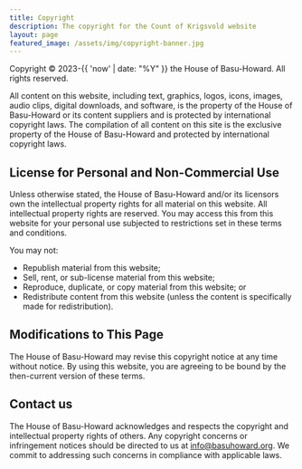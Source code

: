 ```yaml
---
title: Copyright
description: The copyright for the Count of Krigsvold website
layout: page
featured_image: /assets/img/copyright-banner.jpg
---
```


Copyright &copy; 2023-{{ 'now' | date: "%Y" }} the House of 
Basu-Howard.  All rights reserved.

All content on this website, including text, graphics,
logos, icons, images, audio clips, digital downloads, and software,
is the property of the House of Basu-Howard or its content suppliers
and is protected by international copyright laws. The compilation
of all content on this site is the exclusive property of the House
of Basu-Howard and protected by international copyright laws.

## License for Personal and Non-Commercial Use

Unless otherwise stated, the House of Basu-Howard and/or its licensors
own the intellectual property rights for all material on this website. 
All intellectual property rights are reserved. You
may access this from this website for your personal use
subjected to restrictions set in these terms and conditions.

You may not:

* Republish material from this website;
* Sell, rent, or sub-license material from this website;
* Reproduce, duplicate, or copy material from this website; or
* Redistribute content from this website (unless the 
  content is specifically made for redistribution).

## Modifications to This Page

The House of Basu-Howard may revise this copyright notice at any
time without notice. By using this website, you are agreeing to be
bound by the then-current version of these terms.

## Contact us

The House of Basu-Howard acknowledges and respects the copyright
and intellectual property rights of others. Any copyright concerns
or infringement notices should be directed to us at info@basuhoward.org.
We commit to addressing such concerns in compliance with applicable
laws.
